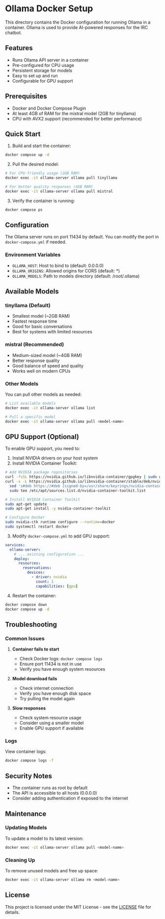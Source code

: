 # Ollama Docker Setup

This directory contains the Docker configuration for running Ollama in a container. Ollama is used to provide AI-powered responses for the IRC chatbot.

## Features

- Runs Ollama API server in a container
- Pre-configured for CPU usage
- Persistent storage for models
- Easy to set up and run
- Configurable for GPU support

## Prerequisites

- Docker and Docker Compose Plugin
- At least 4GB of RAM for the mistral model (2GB for tinyllama)
- CPU with AVX2 support (recommended for better performance)

## Quick Start

1. Build and start the container:
```bash
docker compose up -d
```

2. Pull the desired model:
```bash
# For CPU-friendly usage (2GB RAM)
docker exec -it ollama-server ollama pull tinyllama

# For better quality responses (4GB RAM)
docker exec -it ollama-server ollama pull mistral
```

3. Verify the container is running:
```bash
docker compose ps
```

## Configuration

The Ollama server runs on port 11434 by default. You can modify the port in `docker-compose.yml` if needed.

### Environment Variables

- `OLLAMA_HOST`: Host to bind to (default: 0.0.0.0)
- `OLLAMA_ORIGINS`: Allowed origins for CORS (default: *)
- `OLLAMA_MODELS`: Path to models directory (default: /root/.ollama)

## Available Models

### tinyllama (Default)
- Smallest model (~2GB RAM)
- Fastest response time
- Good for basic conversations
- Best for systems with limited resources

### mistral (Recommended)
- Medium-sized model (~4GB RAM)
- Better response quality
- Good balance of speed and quality
- Works well on modern CPUs

### Other Models
You can pull other models as needed:
```bash
# List available models
docker exec -it ollama-server ollama list

# Pull a specific model
docker exec -it ollama-server ollama pull <model-name>
```

## GPU Support (Optional)

To enable GPU support, you need to:

1. Install NVIDIA drivers on your host system
2. Install NVIDIA Container Toolkit:
```bash
# Add NVIDIA package repositories
curl -fsSL https://nvidia.github.io/libnvidia-container/gpgkey | sudo gpg --dearmor -o /usr/share/keyrings/nvidia-container-toolkit-keyring.gpg
curl -s -L https://nvidia.github.io/libnvidia-container/stable/deb/nvidia-container-toolkit.list | \
  sed 's#deb https://#deb [signed-by=/usr/share/keyrings/nvidia-container-toolkit-keyring.gpg] https://#g' | \
  sudo tee /etc/apt/sources.list.d/nvidia-container-toolkit.list

# Install NVIDIA Container Toolkit
sudo apt-get update
sudo apt-get install -y nvidia-container-toolkit

# Configure Docker
sudo nvidia-ctk runtime configure --runtime=docker
sudo systemctl restart docker
```

3. Modify `docker-compose.yml` to add GPU support:
```yaml
services:
  ollama-server:
    # ... existing configuration ...
    deploy:
      resources:
        reservations:
          devices:
            - driver: nvidia
              count: 1
              capabilities: [gpu]
```

4. Restart the container:
```bash
docker compose down
docker compose up -d
```

## Troubleshooting

### Common Issues

1. **Container fails to start**
   - Check Docker logs: `docker compose logs`
   - Ensure port 11434 is not in use
   - Verify you have enough system resources

2. **Model download fails**
   - Check internet connection
   - Verify you have enough disk space
   - Try pulling the model again

3. **Slow responses**
   - Check system resource usage
   - Consider using a smaller model
   - Enable GPU support if available

### Logs

View container logs:
```bash
docker compose logs -f
```

## Security Notes

- The container runs as root by default
- The API is accessible to all hosts (0.0.0.0)
- Consider adding authentication if exposed to the internet

## Maintenance

### Updating Models

To update a model to its latest version:
```bash
docker exec -it ollama-server ollama pull <model-name>
```

### Cleaning Up

To remove unused models and free up space:
```bash
docker exec -it ollama-server ollama rm <model-name>
```

## License

This project is licensed under the MIT License - see the [LICENSE](../LICENSE) file for details. 